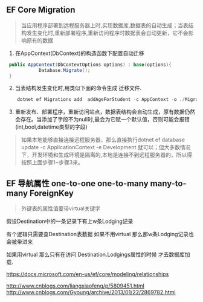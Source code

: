 ﻿## EF Core Migration
> 当应用程序部署到远程服务器上时,实现数据库,数据表的自动生成；当表结构发生变化时,重新部署程序,重新访问程序时数据表会自动更新，它不会影响原有的数据
1. 在AppContext(DbContext)的构造函数下配置自动迁移
``` csharp
 public AppContext(DbContextOptions options) : base(options){
            Database.Migrate();
 }
```
2. 当表结构发生变化时,用类似下面的命令生成 迁移文件.

``` csharp
	dotnet ef Migrations add  addAgeForStudent -c AppContext -o ./Migrations
```
3. 重新发布、部署程序，重新访问站点，数据表结构会自动生成，原有数据仍然会存在。当添加了字段不为null时,最会为它赋一个默认值，否则可能会报错(int,bool,datetime类型的字段)

>如果本地能够直接连接远程服务器，那么直接执行dotnet ef  database update -c ApplicationContext -e Development 就可以；但大多数情况下，开发环境和生成环境是隔离的,本地是连接不到远程服务器的，所以得按照上面步骤1~步骤3来。

## EF 导航属性  one-to-one one-to-many many-to-many ForeignKey

> 外键表的属性值要带virtual关键字

假设Destination中的一条记录下有上w条Lodging记录

有个逻辑只需要查Destination表数据 如果不用virtual 那么那w条Lodging记录也会被带进来

如果用virtual 那么只有在访问 Destination.Lodgings属性的时候 才去数据库加载.


https://docs.microsoft.com/en-us/ef/core/modeling/relationships

http://www.cnblogs.com/liangxiaofeng/p/5809451.html
http://www.cnblogs.com/Gyoung/archive/2013/01/22/2869782.html

